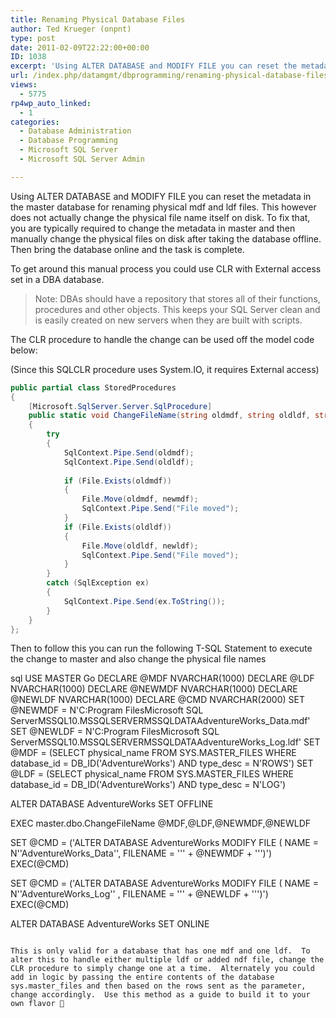 ```yaml
---
title: Renaming Physical Database Files
author: Ted Krueger (onpnt)
type: post
date: 2011-02-09T22:22:00+00:00
ID: 1038
excerpt: 'Using ALTER DATABASE and MODIFY FILE you can reset the metadata in the master database for renaming physical mdf and ldf files. This however does not actually change the physical file name itself on disk. To fix that, you are typically required to change the metadata in master and then manually change the physical files on disk after taking the database offline.  Then bring the database online and the task is complete.'
url: /index.php/datamgmt/dbprogramming/renaming-physical-database-files/
views:
  - 5775
rp4wp_auto_linked:
  - 1
categories:
  - Database Administration
  - Database Programming
  - Microsoft SQL Server
  - Microsoft SQL Server Admin

---
```

Using ALTER DATABASE and MODIFY FILE you can reset the metadata in the master database for renaming physical mdf and ldf files. This however does not actually change the physical file name itself on disk. To fix that, you are typically required to change the metadata in master and then manually change the physical files on disk after taking the database offline.  Then bring the database online and the task is complete.

To get around this manual process you could use CLR with External access set in a DBA database.

> <span class="MT_red">Note: DBAs should have a repository that stores all of their functions, procedures and other objects. This keeps your SQL Server clean and is easily created on new servers when they are built with scripts.</span> 

The CLR procedure to handle the change can be used off the model code below:

(Since this SQLCLR procedure uses System.IO, it requires External access)

```csharp
public partial class StoredProcedures
{
    [Microsoft.SqlServer.Server.SqlProcedure]
    public static void ChangeFileName(string oldmdf, string oldldf, string newmdf, string newldf)
    {
        try
        {
            SqlContext.Pipe.Send(oldmdf);
            SqlContext.Pipe.Send(oldldf);
 
            if (File.Exists(oldmdf))
            {
                File.Move(oldmdf, newmdf);
                SqlContext.Pipe.Send("File moved");
            }
            if (File.Exists(oldldf))
            {
                File.Move(oldldf, newldf);
                SqlContext.Pipe.Send("File moved");
            }
        }
        catch (SqlException ex)
        {
            SqlContext.Pipe.Send(ex.ToString());
        }
    }
};
```

Then to follow this you can run the following T-SQL Statement to execute the change to master and also change the physical file names 

sql
USE MASTER
Go
DECLARE @MDF NVARCHAR(1000)
DECLARE @LDF NVARCHAR(1000)
DECLARE @NEWMDF NVARCHAR(1000)
DECLARE @NEWLDF NVARCHAR(1000)
DECLARE @CMD NVARCHAR(2000)
SET @NEWMDF = N'C:Program FilesMicrosoft SQL ServerMSSQL10.MSSQLSERVERMSSQLDATAAdventureWorks_Data.mdf'
SET @NEWLDF = N'C:Program FilesMicrosoft SQL ServerMSSQL10.MSSQLSERVERMSSQLDATAAdventureWorks_Log.ldf'
SET @MDF = (SELECT physical_name FROM SYS.MASTER_FILES WHERE database_id = DB_ID('AdventureWorks') AND type_desc = N'ROWS')
SET @LDF = (SELECT physical_name FROM SYS.MASTER_FILES WHERE database_id = DB_ID('AdventureWorks') AND type_desc = N'LOG')
 
ALTER DATABASE AdventureWorks SET OFFLINE
 
EXEC master.dbo.ChangeFileName @MDF,@LDF,@NEWMDF,@NEWLDF
 
SET @CMD = ('ALTER DATABASE AdventureWorks
                        MODIFY FILE
                              ( NAME = N''AdventureWorks_Data'',
                                FILENAME = ''' + @NEWMDF + ''')')
EXEC(@CMD)
 
SET @CMD = ('ALTER DATABASE AdventureWorks
                        MODIFY FILE
                              ( NAME = N''AdventureWorks_Log'' ,
                                FILENAME = ''' + @NEWLDF + ''')')
EXEC(@CMD)
 
ALTER DATABASE AdventureWorks SET ONLINE
```

This is only valid for a database that has one mdf and one ldf.  To alter this to handle either multiple ldf or added ndf file, change the CLR procedure to simply change one at a time.  Alternately you could add in logic by passing the entire contents of the database sys.master_files and then based on the rows sent as the parameter, change accordingly.  Use this method as a guide to build it to your own flavor 🙂

 

 